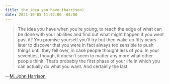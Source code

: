 ```yaml
---
title: the idea you have (harrison)
date: 2021-10-05 11:42:00 -04:00
---
```


>The idea you have when you’re young, to reach the edge of what can be done with your abilities and find out what might happen if you went past it? You promise yourself you’ll try but then wake up fifty years later to discover that you were in fact always too sensible to push things until they fell over, in case people thought less of you. In your seventies, though, it doesn’t seem to matter any more what other people think. That’s probably the first phase of your life in which you can actually do what you want. And certainly the last.

—[M. John Harrison](https://ambientehotel.wordpress.com/2021/10/05/the-idea-you-have/)